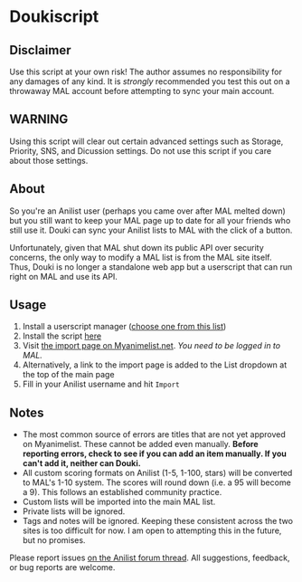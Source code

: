 # Doukiscript

## Disclaimer
Use this script at your own risk! The author assumes no responsibility for any damages of any kind. It is *strongly* recommended you test this out on a throwaway MAL account before attempting to sync your main account.

## WARNING
Using this script will clear out certain advanced settings such as Storage, Priority, SNS, and Dicussion settings. Do not use this script if you care about those settings.

## About
So you're an Anilist user (perhaps you came over after MAL melted down) but you still want to keep your MAL page up to date for all your friends who still use it. Douki can sync your Anilist lists to MAL with the click of a button.

Unfortunately, given that MAL shut down its public API over security concerns, the only way to modify a MAL list is from the MAL site itself. Thus, Douki is no longer a standalone web app but a userscript that can run right on MAL and use its API.

## Usage
1. Install a userscript manager ([choose one from this list](https://greasyfork.org/en))
2. Install the script [here](https://greasyfork.org/en/scripts/373467-douki)
3. Visit [the import page on Myanimelist.net](https://myanimelist.net/import.php). *You need to be logged in to MAL.*
4. Alternatively, a link to the import page is added to the List dropdown at the top of the main page
5. Fill in your Anilist username and hit `Import`

## Notes
- The most common source of errors are titles that are not yet approved on Myanimelist. These cannot be added even manually. **Before reporting errors, check to see if you can add an item manually. If you can't add it, neither can Douki.**
- All custom scoring formats on Anilist (1-5, 1-100, stars) will be converted to MAL's 1-10 system. The scores will round down (i.e. a 95 will become a 9). This follows an established community practice.
- Custom lists will be imported into the main MAL list.
- Private lists will be ignored.
- Tags and notes will be ignored. Keeping these consistent across the two sites is too difficult for now. I am open to attempting this in the future, but no promises.

Please report issues [on the Anilist forum thread](https://anilist.co/forum/thread/2654). All suggestions, feedback, or bug reports are welcome.
